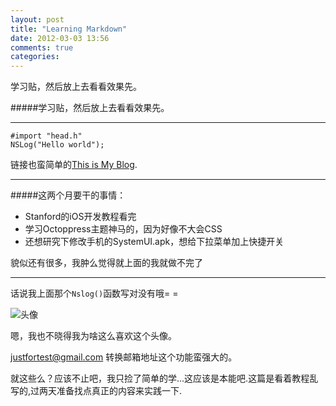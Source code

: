 ```yaml
---
layout: post
title: "Learning Markdown"
date: 2012-03-03 13:56
comments: true
categories: 
---
```

学习贴，然后放上去看看效果先。

#####学习贴，然后放上去看看效果先。
*****
    #import "head.h"
    NSLog("Hello world");
链接也蛮简单的[This is My Blog](http://himessiah.me).
*****

#####这两个月要干的事情：

* Stanford的iOS开发教程看完
* 学习Octoppress主题神马的，因为好像不大会CSS
* 还想研究下修改手机的SystemUI.apk，想给下拉菜单加上快捷开关

貌似还有很多，我肿么觉得就上面的我就做不完了
*****
话说我上面那个`Nslog()`函数写对没有哦= =

![头像](../images/Boy_by_MaGLIL.png)

嗯，我也不晓得我为啥这么喜欢这个头像。

justfortest@gmail.com 转换邮箱地址这个功能蛮强大的。

就这些么？应该不止吧，我只捡了简单的学…这应该是本能吧.这篇是看着教程乱写的,过两天准备找点真正的内容来实践一下.